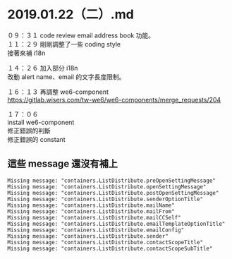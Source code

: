 # 2019.01.22（二）.md
０９：３１ code review email address book 功能。  
１１：２９ 剛剛調整了一些 coding style  
接著來補 i18n  

１４：２６ 加入部分 i18n  
改動 alert name、email 的文字長度限制。  

１６：１３ 再調整 we6-component  
https://gitlab.wisers.com/tw-we6/we6-components/merge_requests/204  

１７：０６  
install  we6-component  
修正錯誤的判斷  
修正錯誤的 constant  

## 這些 message 還沒有補上
```
Missing message: "containers.ListDistribute.preOpenSettingMessage" 
Missing message: "containers.ListDistribute.openSettingMessage" 
Missing message: "containers.ListDistribute.postOpenSettingMessage" 
Missing message: "containers.ListDistribute.senderOptionTitle" 
Missing message: "containers.ListDistribute.mailName" 
Missing message: "containers.ListDistribute.mailFrom" 
Missing message: "containers.ListDistribute.mailCCSelf" 
Missing message: "containers.ListDistribute.emailTemplateOptionTitle"
Missing message: "containers.ListDistribute.emailConfig" 
Missing message: "containers.ListDistribute.sender" 
Missing message: "containers.ListDistribute.contactScopeTitle" 
Missing message: "containers.ListDistribute.contactScopeSubTitle" 
```

